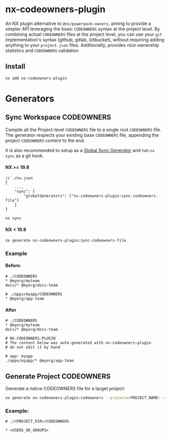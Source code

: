 # nx-codeowners-plugin

An NX plugin alternative to `@nx/powerpack-owners`, aiming to provide a simpler API leveraging the basic `CODEOWNERS` syntax at the project level. By combining actual `CODEOWNERS` files at the project level, you can use your `git` implementation's syntax (github, gitlab, bitbucket), without requiring adding anything to your `project.json` files. Additionally, provides nice ownership statistics and `CODEOWNERS` validation

## Install

```bash
nx add nx-codeowners-plugin
```

# Generators

## Sync Workspace CODEOWNERS

Compile all the Project-level `CODEOWNERS` file to a single root `CODEOWNERS` file. The generator respects your existing base `CODEOWNERS` file, appending the project `CODEOWNERS` content to the end.

It is also recommended to setup as a [Global Sync Generator](https://nx.dev/concepts/sync-generators#global-sync-generators) and run `nx sync` as a git hook.

#### NX >= 19.8

```jsonc
// ./nx.json
{
    ...,
    "sync": {
        "globalGenerators": ["nx-codeowners-plugin:sync-codeowners-file"]
    }
}
```

```bash
nx sync
```

#### NX < 19.8

```bash
nx generate nx-codeowners-plugin:sync-codeowners-file
```

### Example

#### Before:

```CODEOWNERS
# ./CODEOWNERS
* @myorg/myteam
docs/* @myorg/docs-team
```

```CODEOWNERS
# ./apps/myapp/CODEOWNERS
* @myorg/app-team
```

#### After

```CODEOWNERS
# ./CODEOWNERS
* @myorg/myteam
docs/* @myorg/docs-team

# NX-CODEOWNERS-PLUGIN
# The content below was auto-generated with nx-codeowners-plugin
# do not edit it by hand

# app: myapp
./apps/myapp/* @myorg/app-team
```

## Generate Project CODEOWNERS

Generate a native CODEOWNERS file for a target project:

```bash
nx generate nx-codeowners-plugin:codeowners --project=<PROJECT_NAME> --owners=<USERS_OR_GROUPS>
```

### Example:

```CODEOWNERS
# ./<PROJECT_DIR>/CODEOWNERS

* <USERS_OR_GROUPS>
```
